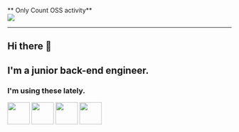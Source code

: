** Only Count OSS activity** <br>
![](https://github-readme-stats.vercel.app/api?username=uta-mori&hide=stars&show_icons=true&theme=vue)

---


## Hi there 👋



## I'm a junior back-end engineer.

### I'm using these lately. 

<img src="https://cdn.svgporn.com/logos/gopher.svg" width="50px">  <img src="https://cdn.svgporn.com/logos/javascript.svg" width="50px">  <img src="https://cdn.svgporn.com/logos/vue.svg" width="50px">  <img src="https://cdn.svgporn.com/logos/visual-studio-code.svg" width="50px">




<!--
**uta-mori/uta-mori** is a ✨ _special_ ✨ repository because its `README.md` (this file) appears on your GitHub profile.

Here are some ideas to get you started:

- 🔭 I’m currently working on ...
- 🌱 I’m currently learning ...
- 👯 I’m looking to collaborate on ...
- 🤔 I’m looking for help with ...
- 💬 Ask me about ...
- 📫 How to reach me: ...
- 😄 Pronouns: ...
- ⚡ Fun fact: ...
-->
